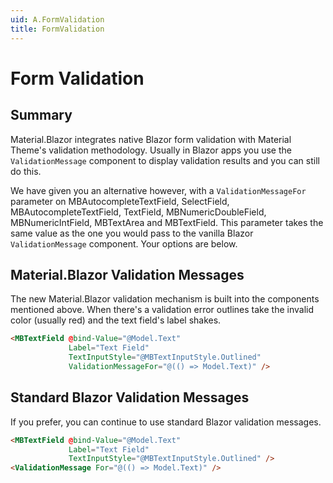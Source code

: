 ```yaml
---
uid: A.FormValidation
title: FormValidation
---
```

# Form Validation

## Summary

Material.Blazor integrates native Blazor form validation with Material Theme's validation methodology. Usually in Blazor apps you use the `ValidationMessage` component
to display validation results and you can still do this.

We have given you an alternative however, with a `ValidationMessageFor` parameter on MBAutocompleteTextField, SelectField, MBAutocompleteTextField, TextField, MBNumericDoubleField, MBNumericIntField, MBTextArea and MBTextField.
This parameter takes the same value as the one you would pass to the vanilla Blazor `ValidationMessage` component. Your options are below.

## Material.Blazor Validation Messages

The new Material.Blazor validation mechanism is built into the components mentioned above. When there's a validation error outlines take the invalid color (usually red) and 
the text field's label shakes.

```html
<MBTextField @bind-Value="@Model.Text"
             Label="Text Field"
             TextInputStyle="@MBTextInputStyle.Outlined"
             ValidationMessageFor="@(() => Model.Text)" />
```

## Standard Blazor Validation Messages

If you prefer, you can continue to use standard Blazor validation messages.

```html
<MBTextField @bind-Value="@Model.Text"
             Label="Text Field"
             TextInputStyle="@MBTextInputStyle.Outlined" />
<ValidationMessage For="@(() => Model.Text)" />
```